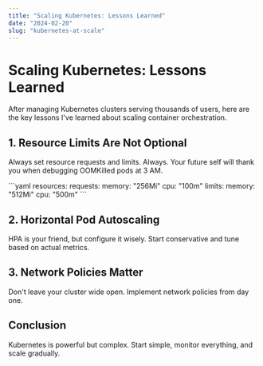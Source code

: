 ```yaml
---
title: "Scaling Kubernetes: Lessons Learned"
date: "2024-02-20"
slug: "kubernetes-at-scale"
---
```


# Scaling Kubernetes: Lessons Learned

After managing Kubernetes clusters serving thousands of users, here are the key lessons I've learned about scaling container orchestration.

## 1. Resource Limits Are Not Optional

Always set resource requests and limits. Always. Your future self will thank you when debugging OOMKilled pods at 3 AM.

\`\`\`yaml
resources:
  requests:
    memory: "256Mi"
    cpu: "100m"
  limits:
    memory: "512Mi"
    cpu: "500m"
\`\`\`

## 2. Horizontal Pod Autoscaling

HPA is your friend, but configure it wisely. Start conservative and tune based on actual metrics.

## 3. Network Policies Matter

Don't leave your cluster wide open. Implement network policies from day one.

## Conclusion

Kubernetes is powerful but complex. Start simple, monitor everything, and scale gradually.
